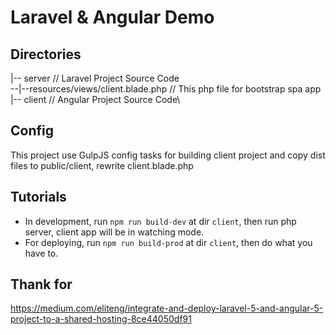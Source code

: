 # Laravel & Angular Demo

## Directories

|-- server // Laravel Project Source Code\
--|--resources/views/client.blade.php // This php file for bootstrap spa app\
|-- client // Angular Project Source Code\

## Config
This project use GulpJS config tasks for building client project and copy dist files to public/client, rewrite client.blade.php

## Tutorials
- In development, run `npm run build-dev` at dir `client`, then run php server, client app will be in watching mode.
- For deploying, run `npm run build-prod` at dir `client`, then do what you have to.



## Thank for
https://medium.com/eliteng/integrate-and-deploy-laravel-5-and-angular-5-project-to-a-shared-hosting-8ce44050df91
